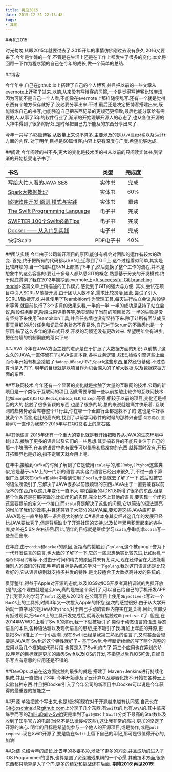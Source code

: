 ```yaml
---
title: 再见2015
date: 2015-12-31 22:13:48
tags:
- 其他
---
```


#再见2015

时光匆匆,转眼2015年就要过去了.2015开年的事情仿佛刚过去没有多久,2016又要来了.今年是忙碌的一年,不管是在生活上还是在工作上都发生了很多的变化.本文将回顾一下作为程序猿的自己在今年的成长,做一个简单的总结.

##博客

今年年中,自己在github.io上搭建了自己的个人博客,并且把以前的一些文章从evernote上迁移了过来.以前,从来没有写博客的习惯,一个是觉得写博客比较麻烦,因为可能不是自己一个人看,不能像在evernote上那样随便乱写.还有一个就是觉得东西有个地方保存就好了,没必要分享出来.不过,最后还是决定把博客搭建出来,既能锻炼自己的书写,也能强迫自己把东西记录的更规范更细致,最后也能分享给有需要的人.从事了5年的软件行业了,渐渐的开始理解开源人的心态了,也从各位开源的大神中得到了很多的好处,是时候把自己力所能及的东西分享出来了.

今年一共写了[43篇博客](/archives/2015),从数量上来说不算多.主要涉及的是`JAVA研发体系`以及`Swift`方面的内容.
对于明年,目标是60篇博客,内容上更有深度与广度.希望能够达成.

<!--more-->

##阅读
今年阅读的书不多,更大的变化是技术类的书从以前的只阅读实体书,到渐渐的开始接受电子书了.

|书名|类型|完成度|
|:--|:--:|:--:|
|[写给大忙人看的JAVA SE8](http://book.douban.com/subject/26274206/)|实体书|完成|
|[Spark大数据处理](http://book.douban.com/subject/26261153/)|实体书|60%|
|[敏捷软件开发 原则,模式与实践](http://book.douban.com/subject/2347790/)|实体书|重读|
|[The Swift Programming Language](https://github.com/numbbbbb/the-swift-programming-language-in-chinese)|电子书|完成|
|[SWIFTER 100个Swift必备Tips](https://leanpub.com/swifter)|电子书|完成|
|[Docker —— 从入门到实践](https://www.gitbook.com/book/yeasy/docker_practice/details)|电子书|完成|
|快学Scala|PDF电子书|40%|

##团队实践
今年由于公司新开项目的原因,能够有机会对团队的运作有较大的改变.
首先,终于把所有的代码都从SVN上迁移到了GIT上.这个过程看似简单,其实是比较麻烦的.当一个团队在SVN上都搞了5年了,然后更换了整个工作的流程,并不是想象中的这么容易的.要让十多号人都熟悉GIT的概念,熟悉基于分支的开发模式.终于彻底贯彻了我在2012年摘抄到evernote上<[A successful Git branching model](/2012/08/18/A-successful-Git-branching-model/)>这篇文章上所描述的工作模式.感觉到了GIT的强大与方便.
其次,尝试在项目中引入SCRUM敏捷开发,由于团队人数不多,需求比较灵活.因此,尝试了引入SCRUM敏捷开发,并且使用了Teambition作为管理工具,每天进行站立会议,阶段评审等等.就目前执行了3个多月的效果来看,一半的一半.一半的成功是坚持了站立会议,阶段任务制定,阶段成果评审等等,确实清晰了当前的项目状态.一半的失败是没有坚持下来使用Teambition工具,并且任务墙也没有坚持下来.除了让所有团队成员事无巨细的拆分任务和记录任务状态不容易外,自己对于Scrum的不熟悉也是一个原因.搞了这么多年的瀑布式开发,开发的习惯还没有更改过来.
希望明年会有进步,把任务墙的机制彻底的落实下来.

##JAVA
今年在JAVA方面主要的进步是在于扩展了大数据方面的知识.以前搞了这么久的JAVA,一直停留在了JAVA语言本身,各种业务逻辑,J2EE,检索引擎这些上面.而今年开始有机会接触了`Hadoop`,`HBase`,`HIVE`,`Spark`这些东西,虽然还很基础.不过总算也是入门了.
明年的目标就是以项目作为机会深入的了解大数据,以及数据挖掘方面的东西.

##互联网技术
今年还有一个显著的变化就是接触了大量的互联网的技术.公司的新项目是一个类似于互联网的项目,因此需要掌握一些以前接触比较少的互联网技术.比如:`mongoDB`,`Kafka`,`Redis`,`Zabbix`,`ELK`,`S3`,`ceph`等等.相较于以前的项目,变化还是相当的大的.接触了很多新颖的东西,也趟了很多的坑.总的来说就是痛并快乐着.
互联网的趋势势必会席卷整个IT行业,你在哪一个垂直行业都是躲不了的.这也是件好事.就我个人而言,也比较高兴的,找到了以前学习软件的时候的那种兴奋感.`勿忘初心,重新学习`一直作为我整个2015年写在QQ签名上的座右铭.

##其他语言
2015年还有一个重大的变化就是我开始把眼界从JAVA的生态环境中跳出去.接触了更多的语言以及它们的一些思想.其实搞软件的不能只关注于自己的那一小块圈子,在其他语言中也有很多可以借鉴和启发你的东西,就算暂时没有,开拓开拓眼界也是好的,指不定哪天就会用上呢.

在年中,接触到`Kafka`的时候了解到了它是使用`scala`写的,和`JRuby`,`JPtyhon`这些类似,它是基于JVM上的一门新的语言.其实这门语言已经出来很久了,不过一直不算很广泛.这次在`Kafka`和`akka`中看到使用了`scala`,于是就去了解了一下.然后就被它的语法所吸引了,它解决了JAVA很多以前很烦琐的东西.JAVA由于一直要兼容以前版本的东西,所以这几年变化一直不大.哪怕最新的JDK1.8新增了很多的东西,但是整个体系还是在那摆着的.比如闭包的实现,完全比不上其他的语言,要实现一个闭包还需要提前的定义一个接口.而`scala`真是解决了这些的问题,它以简洁的语法漂亮的增加了我们的效率,并且还兼容了大部分的JAVA库,要知道这些JAVA库可是JAVA现在一直坐稳第一语言最大的依仗.C#语言本身其实经过这几年的发展已经比JAVA要优秀了,但是背后缺少了开源社区的支持,以及长年累月积累起来的各种库,始终在5 6名左右徘徊.因此,明年的目标就是继续学习`scala`,争取能拿`scala`写一些东西出来.

在年底,由于`codis`和`docker`的原因,近距离的接触到了`golang`,这个被google誉为下一代开发语言的语言.也大致的了解了一下,它的一些思想确实比较先进,比如`协程`,`严格的书写格式`等等.不过由于时间和精力的原因并未有太深入,现在还停留在大致能看懂别人的源码的程度.明年的目标是系统的学习一下`golang`.我对这门语言还是比较看好的,它从语言级别就支持多并发的特性,是比较适合于大数据高并发的系统的.

贯穿整年,得益于Apple对开源的态度,以及IOS9对IOS开发者真机调试的免费开放(是的,这个理由就是这么low,真的是被这个吸引了,可以自己给自己的手机开发APP了).我深入的学习了`Swfit`,这是从2012年在公司项目上使用`Objective-C`写过一个`MacOS`上的工具外,时隔3年又一次投入Apple的怀抱,这次的感觉很好.由于从大学开始就一直学习的是`JAVA`和`Python`,对于自己手动的管理内存实在是头痛.因此,信仰没有抵过现实,把`MacOS`上的工具开发完成后,就再没有接触过`Objective-C`了.
但是,在2014年WWDC上看了Swift的演示,我一下就被吸引了.类似于动态语言的语法,静态语言的本质,各种语法糖以及现代语言的思想,无不吸引了我.再加上年底的开源,更是把Swfit推上了一个小高潮.
现在Swfit已经是我第二熟悉的语言了,又时甚至会想要是JAVA有 Swfit的这个特性就好了~
基于Swfit,今年断断续续的写了两个完整的应用以及几个框架或代码片段.也算是入了Swift的门了.第三个应用也在筹划的阶段.明年的目标就是更加的熟悉Swift以及IOS的开发,不指望以后靠IOS吃饭,自娱自乐写点有意思的应用还是不错的.

##DevOps
以前在这方面接触的最多的就是 搭建了 Maven+Jenkins进行持续化集成,并且一直使用了3年.
今年开始涉及了云计算以及容器化技术.开始在各种云上实验各种东西.并且把Docker引入了今年公司的新项目中.Docker可以说是今年获得的最重要的技能之一.

##开源
单独把这个写出来,也是想说明现在对于开源越来越有认同感.自己也在[Git@oschina](http://git.oschina.net)以及[github.com](https://github.com/sunxiang0918)上分享了几个东西.有`Swift`的,也有`JAVA`的.其中拿来练手而写的[ZhiHuDaily-Swift](http://git.oschina.net/xycm/ZhiHuDaily-Swift)更是拿到了`git@OSC`上`Swift`分类下最高的Star数以及收到了知乎官方的电邮(当然不是法律侵权这些),这让我非常的高兴,更加的坚定了开源的决心.
明年的目标是希望能参与一个他人的开源项目,或是协作,或是`pull request`.现在Swift开源了,要是能在`Swfit`上留下自己的印记,那可是很值得开心的,加油!

##总结
总结今年的成长,比去年的多姿多彩,涉及了更多的方面.并且成功的进入了IOS Programmer的世界,也算是圆了资深脑残果粉的一个心愿.其他技术方面,很多东西都只能算是入了个门,更多的精彩和挑战还在后面.
**期待2016!再见2015!**